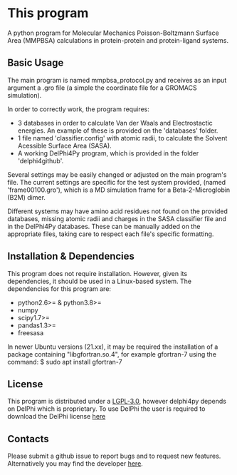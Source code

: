 
# This program

A python program for Molecular Mechanics Poisson-Boltzmann Surface Area (MMPBSA) calculations in protein-protein and protein-ligand systems.


## Basic Usage

  The main program is named mmpbsa_protocol.py and receives as an input argument a .gro file (a simple the coordinate file for a GROMACS simulation).

  In order to correctly work, the program requires:
  - 3 databases in order to calculate Van der Waals and Electrostactic energies. An example of these is provided on the 'databases' folder.
  - 1 file named 'classifier.config' with atomic radii, to calculate the Solvent Acessible Surface Area (SASA).
  - A working DelPhi4Py program, which is provided in the folder 'delphi4github'.

  Several settings may be easily changed or adjusted on the main program's file.
  The current settings are specific for the test system provided, (named 'frame00100.gro'), which is a MD simulation frame for a Beta-2-Microglobin (B2M) dimer.

  Different systems may have amino acid residues not found on the provided databases, missing atomic radii and charges in the SASA classifier file and in the DelPhi4Py databases.
  These can be manually added on the appropriate files, taking care to respect each file's specific formatting.

## Installation & Dependencies

This program does not require installation. However, given its dependencies, it should be used in a Linux-based system.
The dependencies for this program are:

* python2.6>= & python3.8>=
* numpy
* scipy1.7>=
* pandas1.3>=
* freesasa

In newer Ubuntu versions (21.xx), it may be required the installation of a package containing "libgfortran.so.4", for example gfortran-7 using the command:
$ sudo apt install gfortran-7

## License

  This program is distributed under a [LGPL-3.0](./LICENSE), however delphi4py depends on
  DelPhi which is proprietary. To use DelPhi the user is required to
  download the DelPhi license
  [here](https://honiglab.c2b2.columbia.edu/software/cgi-bin/software.pl?input=DelPhi)

## Contacts

  Please submit a github issue to report bugs and to request new features.
  Alternatively you may find the developer [here](mailto:jnvitorino@fc.ul.pt).
